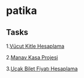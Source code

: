 # patika

## Tasks

1.[Vücut Kitle Hesaplama](https://github.com/mehmetkule/patika/tree/master/vki)

2.[Manav Kasa Projesi](https://github.com/mehmetkule/patika/tree/master/mkp)

3.[Uçak Bilet Fiyatı Hesaplama](https://github.com/mehmetkule/patika/tree/master/fly)